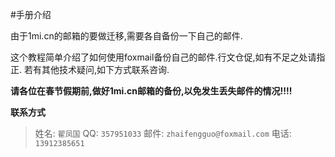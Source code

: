 #手册介绍

由于1mi.cn的邮箱的要做迁移,需要各自备份一下自己的邮件.

这个教程简单介绍了如何使用foxmail备份自己的邮件.行文仓促,如有不足之处请指正.
若有其他技术疑问,如下方式联系咨询.

**请各位在春节假期前,做好1mi.cn邮箱的备份,以免发生丢失邮件的情况!!!!**

**联系方式**
> 姓名: `翟凤国`
> QQ: `357951033`
> 邮件: `zhaifengguo@foxmail.com`
> 电话: `13912385651`
